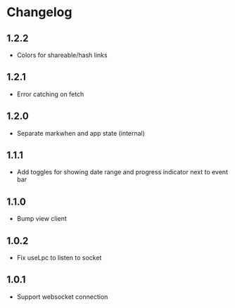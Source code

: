 # Changelog

## 1.2.2

- Colors for shareable/hash links

## 1.2.1

- Error catching on fetch

## 1.2.0
- Separate markwhen and app state (internal)

## 1.1.1
- Add toggles for showing date range and progress indicator next to event bar

## 1.1.0
- Bump view client

## 1.0.2
- Fix useLpc to listen to socket

## 1.0.1
- Support websocket connection